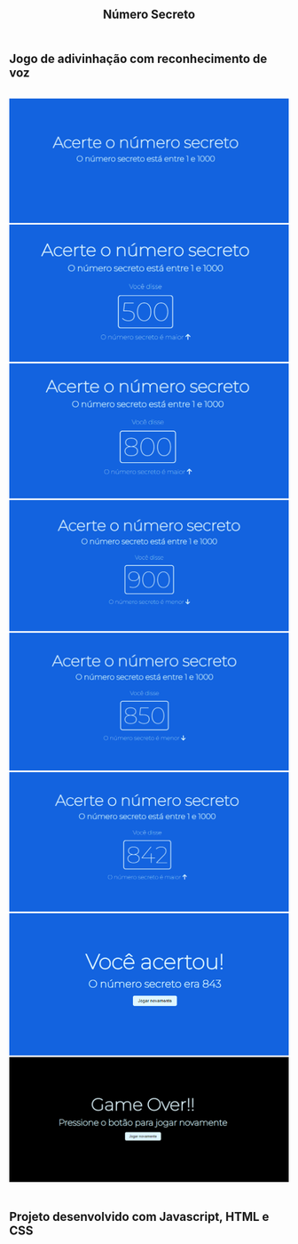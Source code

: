 ## <center>Número Secreto<br><br>

<h2>Jogo de adivinhação com reconhecimento de voz</h2><br>

<img src="img/tela-1.png">
<img src="img/tela-2.png">
<img src="img/tela-3.png">
<img src="img/tela-4.png">
<img src="img/tela-5.png">
<img src="img/tela-8.png">
<img src="img/tela-9.png">
<img src="img/tela-10.png">
<br>
<br>
<h2>Projeto desenvolvido com Javascript, HTML e CSS</h2>

